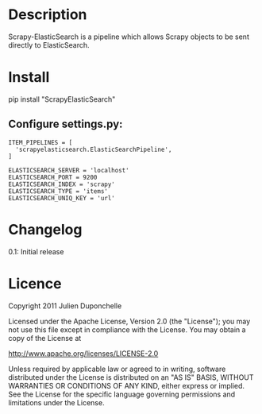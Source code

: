 Description
===========
Scrapy-ElasticSearch is a pipeline which allows Scrapy objects to be sent directly to ElasticSearch.

Install
=======
   pip install "ScrapyElasticSearch"

Configure settings.py:
----------------------
    ITEM_PIPELINES = [
      'scrapyelasticsearch.ElasticSearchPipeline',
    ]

    ELASTICSEARCH_SERVER = 'localhost'
    ELASTICSEARCH_PORT = 9200
    ELASTICSEARCH_INDEX = 'scrapy'
    ELASTICSEARCH_TYPE = 'items'
    ELASTICSEARCH_UNIQ_KEY = 'url'

Changelog
=========
0.1: Initial release

Licence
=======
Copyright 2011 Julien Duponchelle

Licensed under the Apache License, Version 2.0 (the "License");
you may not use this file except in compliance with the License.
You may obtain a copy of the License at

http://www.apache.org/licenses/LICENSE-2.0

Unless required by applicable law or agreed to in writing, software
distributed under the License is distributed on an "AS IS" BASIS,
WITHOUT WARRANTIES OR CONDITIONS OF ANY KIND, either express or implied.
See the License for the specific language governing permissions and
limitations under the License.